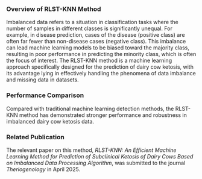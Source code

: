 ### Overview of RLST-KNN Method  
Imbalanced data refers to a situation in classification tasks where the number of samples in different classes is significantly unequal. For example, in disease prediction, cases of the disease (positive class) are often far fewer than non-disease cases (negative class). This imbalance can lead machine learning models to be biased toward the majority class, resulting in poor performance in predicting the minority class, which is often the focus of interest.
The RLST-KNN method is a machine learning approach specifically designed for the prediction of dairy cow ketosis, with its advantage lying in effectively handling the phenomena of data imbalance and missing data in datasets.  


### Performance Comparison  
Compared with traditional machine learning detection methods, the RLST-KNN method has demonstrated stronger performance and robustness in imbalanced dairy cow ketosis data.  

### Related Publication  
The relevant paper on this method, *RLST-KNN: An Efficient Machine Learning Method for Prediction of Subclinical Ketosis of Dairy Cows Based on Imbalanced Data Processing Algorithm*, was submitted to the journal *Theriogenology* in April 2025.
